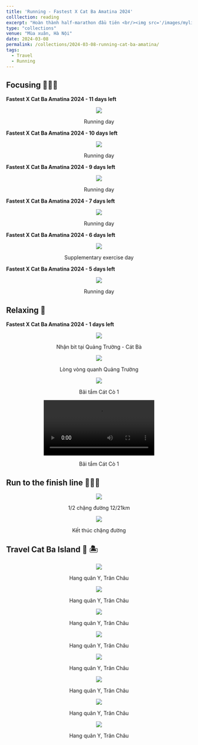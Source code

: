 ```yaml
---
title: 'Running - Fastest X Cat Ba Amatina 2024'
colllection: reading
excerpt: "Hoàn thành half-marathon đầu tiên <br/><img src='/images/mylife/running-cat-ba-2024/IMG_4883_excerpt.PNG'>"
type: "collections"
venue: "Mùa xuân, Hà Nội"
date: 2024-03-08
permalink: /collections/2024-03-08-running-cat-ba-amatina/
tags:
  - Travel
  - Running
---
```


<head>
    <style type="text/css">
        figure{text-align: center;}
        math{text-align: center;}
    </style>
</head>

## Focusing 🏃🏼‍♂️

**Fastest X Cat Ba Amatina 2024 - 11 days left**

<p style="text-align:center;">
  <img src='/images/mylife/running-cat-ba-2024/IMG_4761.JPG'>
  <p style="text-align:center;"><b></b>Running day</p>
</p>

**Fastest X Cat Ba Amatina 2024 - 10 days left**

<p style="text-align:center;">
  <img src='/images/mylife/running-cat-ba-2024/IMG_4777.JPG'>
  <p style="text-align:center;"><b></b>Running day</p>
</p>  

**Fastest X Cat Ba Amatina 2024 - 9 days left**

<p style="text-align:center;">
  <img src='/images/mylife/running-cat-ba-2024/IMG_4776.JPG'>
  <p style="text-align:center;"><b></b>Running day</p>
</p> 


**Fastest X Cat Ba Amatina 2024 - 7 days left**

<p style="text-align:center;">
  <img src='/images/mylife/running-cat-ba-2024/IMG_4791.JPG'>
  <p style="text-align:center;"><b></b>Running day</p>
</p> 


**Fastest X Cat Ba Amatina 2024 - 6 days left**

<p style="text-align:center;">
  <img src='/images/mylife/running-cat-ba-2024/IMG_4794.JPG'>
  <p style="text-align:center;"><b></b>Supplementary exercise day</p>
</p> 

**Fastest X Cat Ba Amatina 2024 - 5 days left**

<p style="text-align:center;">
  <img src='/images/mylife/running-cat-ba-2024/IMG_4795.JPG'>
  <p style="text-align:center;"><b></b>Running day</p>
</p> 

## Relaxing 🌴

**Fastest X Cat Ba Amatina 2024 - 1 days left**

<p style="text-align:center;">
  <img src='/images/mylife/running-cat-ba-2024/IMG_4814.PNG'>
  <p style="text-align:center;"><b></b>Nhận bit tại Quảng Trường - Cát Bà</p>
</p> 

<p style="text-align:center;">
  <img src='/images/mylife/running-cat-ba-2024/IMG_4867.PNG'>
  <p style="text-align:center;"><b></b>Lòng vòng quanh Quảng Trường</p>
</p>

<p style="text-align:center;">
  <img src='/images/mylife/running-cat-ba-2024/IMG_4883.PNG'>
  <p style="text-align:center;"><b></b>Bãi tắm Cát Cò 1</p>
</p> 

<p style="text-align:center;">
<video controls>
    <source src='/images/mylife/running-cat-ba-2024/video_4885.mp4' type='video/mp4'>
    <p style="text-align:center;"><b></b>Bãi tắm Cát Cò 1</p>
</video>
</p>

## Run to the finish line 🥇🥈🥉

<p style="text-align:center;">
  <img src='/images/mylife/running-cat-ba-2024/IMG_4965.JPG'>
  <p style="text-align:center;"><b></b>1/2 chặng đường 12/21km</p>
</p> 

<p style="text-align:center;">
  <img src='/images/mylife/running-cat-ba-2024/IMG_4967.JPG'>
  <p style="text-align:center;"><b></b>Kết thúc chặng đường</p>
</p> 

## Travel Cat Ba Island 🌴 🏝️

<p style="text-align:center;">
  <img src='/images/mylife/running-cat-ba-2024/IMG_4925.PNG'>
  <p style="text-align:center;"><b></b>Hang quân Y, Trân Châu</p>
</p> 

<p style="text-align:center;">
  <img src='/images/mylife/running-cat-ba-2024/IMG_4926.PNG'>
  <p style="text-align:center;"><b></b>Hang quân Y, Trân Châu</p>
</p> 

<p style="text-align:center;">
  <img src='/images/mylife/running-cat-ba-2024/IMG_4927.PNG'>
  <p style="text-align:center;"><b></b>Hang quân Y, Trân Châu</p>
</p> 

<p style="text-align:center;">
  <img src='/images/mylife/running-cat-ba-2024/IMG_4928.PNG'>
  <p style="text-align:center;"><b></b>Hang quân Y, Trân Châu</p>
</p>

<p style="text-align:center;">
  <img src='/images/mylife/running-cat-ba-2024/IMG_4934.PNG'>
  <p style="text-align:center;"><b></b>Hang quân Y, Trân Châu</p>
</p>

<p style="text-align:center;">
  <img src='/images/mylife/running-cat-ba-2024/IMG_4935.PNG'>
  <p style="text-align:center;"><b></b>Hang quân Y, Trân Châu</p>
</p> 

<p style="text-align:center;">
  <img src='/images/mylife/running-cat-ba-2024/IMG_4938.PNG'>
  <p style="text-align:center;"><b></b>Hang quân Y, Trân Châu</p>
</p>

<p style="text-align:center;">
  <img src='/images/mylife/running-cat-ba-2024/IMG_4939.PNG'>
  <p style="text-align:center;"><b></b>Hang quân Y, Trân Châu</p>
</p> 


